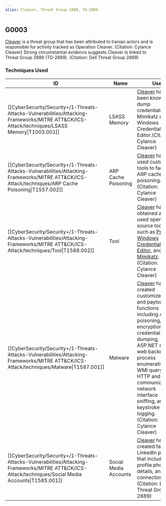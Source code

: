 ```yaml
---
alias: Cleaver, Threat Group 2889, TG-2889
---
```


## G0003

[Cleaver](https://attack.mitre.org/groups/G0003) is a threat group that has been attributed to Iranian actors and is responsible for activity tracked as Operation Cleaver. (Citation: Cylance Cleaver) Strong circumstantial evidence suggests Cleaver is linked to Threat Group 2889 (TG-2889). (Citation: Dell Threat Group 2889)


### Techniques Used

| ID | Name | Use |
| --- | --- | --- |
| [[CyberSecurity/Security+/1-Threats-Attacks-Vulnerabilities/Attacking-Frameworks/MITRE ATT&CK/ICS-Attack/techniques/LSASS Memory\|T1003.001]] | LSASS Memory | [Cleaver](https://attack.mitre.org/groups/G0003) has been known to dump credentials using Mimikatz and Windows Credential Editor.(Citation: Cylance Cleaver) |
| [[CyberSecurity/Security+/1-Threats-Attacks-Vulnerabilities/Attacking-Frameworks/MITRE ATT&CK/ICS-Attack/techniques/ARP Cache Poisoning\|T1557.002]] | ARP Cache Poisoning | [Cleaver](https://attack.mitre.org/groups/G0003) has used custom tools to facilitate ARP cache poisoning.(Citation: Cylance Cleaver) |
| [[CyberSecurity/Security+/1-Threats-Attacks-Vulnerabilities/Attacking-Frameworks/MITRE ATT&CK/ICS-Attack/techniques/Tool\|T1588.002]] | Tool | [Cleaver](https://attack.mitre.org/groups/G0003) has obtained and used open-source tools such as [PsExec](https://attack.mitre.org/software/S0029), [Windows Credential Editor](https://attack.mitre.org/software/S0005), and [Mimikatz](https://attack.mitre.org/software/S0002).(Citation: Cylance Cleaver) |
| [[CyberSecurity/Security+/1-Threats-Attacks-Vulnerabilities/Attacking-Frameworks/MITRE ATT&CK/ICS-Attack/techniques/Malware\|T1587.001]] | Malware | [Cleaver](https://attack.mitre.org/groups/G0003) has created customized tools and payloads for functions including ARP poisoning, encryption, credential dumping, ASP.NET shells, web backdoors, process enumeration, WMI querying, HTTP and SMB communications, network interface sniffing, and keystroke logging.(Citation: Cylance Cleaver) |
| [[CyberSecurity/Security+/1-Threats-Attacks-Vulnerabilities/Attacking-Frameworks/MITRE ATT&CK/ICS-Attack/techniques/Social Media Accounts\|T1585.001]] | Social Media Accounts | [Cleaver](https://attack.mitre.org/groups/G0003) has created fake LinkedIn profiles that included profile photos, details, and connections.(Citation: Dell Threat Group 2889) |
